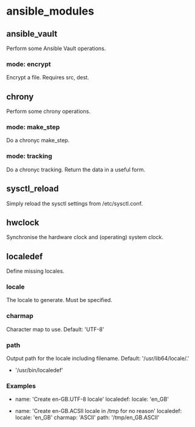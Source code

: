 # ansible_modules

## ansible_vault

Perform some Ansible Vault operations.

### mode: encrypt

Encrypt a file. Requires src, dest.

## chrony

Perform some chrony operations.

### mode: make_step

Do a chronyc make_step.

### mode: tracking

Do a chronyc tracking. Return the data in a useful form.

## sysctl_reload

Simply reload the sysctl settings from /etc/sysctl.conf.

## hwclock

Synchronise the hardware clock and (operating) system clock.

## localedef

Define missing locales.

### locale

The locale to generate. Must be specified.

### charmap

Character map to use. Default: 'UTF-8'

### path

Output path for the locale including filename. Default: '/usr/lib64/locale/<locale>.<charmap>'

  - '/usr/bin/localedef'

### Examples
- name: 'Create en-GB.UTF-8 locale'
  localedef:
    locale: 'en_GB'

- name: 'Create en-GB.ACSII locale in /tmp for no reason'
  localedef:
    locale: 'en_GB'
    charmap: 'ASCII'
    path: '/tmp/en_GB.ASCII'
